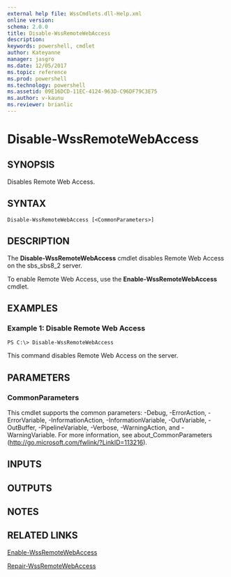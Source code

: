 ```yaml
---
external help file: WssCmdlets.dll-Help.xml
online version: 
schema: 2.0.0
title: Disable-WssRemoteWebAccess
description: 
keywords: powershell, cmdlet
author: Kateyanne
manager: jasgro
ms.date: 12/05/2017
ms.topic: reference
ms.prod: powershell
ms.technology: powershell
ms.assetid: 09E16DCD-11EC-4124-963D-C96DF79C3E75
ms.author: v-kaunu
ms.reviewer: brianlic
---
```


# Disable-WssRemoteWebAccess

## SYNOPSIS
Disables Remote Web Access.

## SYNTAX

```
Disable-WssRemoteWebAccess [<CommonParameters>]
```

## DESCRIPTION
The **Disable-WssRemoteWebAccess** cmdlet disables Remote Web Access on the sbs_sbs8_2 server.

To enable Remote Web Access, use the **Enable-WssRemoteWebAccess** cmdlet.

## EXAMPLES

### Example 1: Disable Remote Web Access
```
PS C:\> Disable-WssRemoteWebAccess
```

This command disables Remote Web Access on the server.

## PARAMETERS

### CommonParameters
This cmdlet supports the common parameters: -Debug, -ErrorAction, -ErrorVariable, -InformationAction, -InformationVariable, -OutVariable, -OutBuffer, -PipelineVariable, -Verbose, -WarningAction, and -WarningVariable. For more information, see about_CommonParameters (http://go.microsoft.com/fwlink/?LinkID=113216).

## INPUTS

## OUTPUTS

## NOTES

## RELATED LINKS

[Enable-WssRemoteWebAccess](./Enable-WssRemoteWebAccess.md)

[Repair-WssRemoteWebAccess](./Repair-WssRemoteWebAccess.md)

